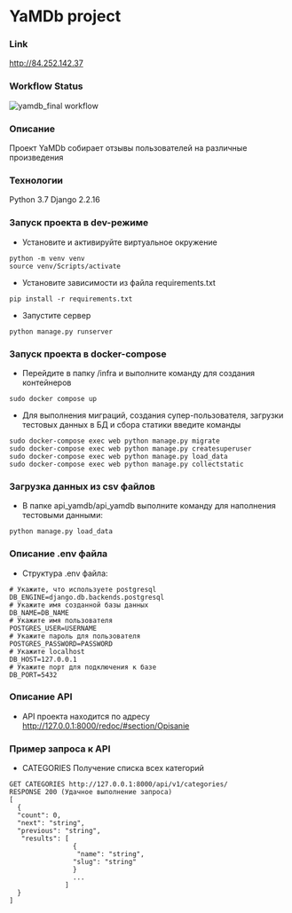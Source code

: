 # YaMDb project
### Link
http://84.252.142.37
### Workflow Status
![yamdb_final workflow](https://github.com/HellfastUSMC/yamdb_final/actions/workflows/yamdb_workflow.yml/badge.svg)
### Описание
Проект YaMDb собирает отзывы пользователей на различные произведения
### Технологии
Python 3.7
Django 2.2.16
### Запуск проекта в dev-режиме
- Установите и активируйте виртуальное окружение
```
python -m venv venv
source venv/Scripts/activate
``` 
- Установите зависимости из файла requirements.txt
```
pip install -r requirements.txt
``` 
- Запустите сервер
```
python manage.py runserver
```
### Запуск проекта в docker-compose
- Перейдите в папку /infra и выполните команду для создания контейнеров
```
sudo docker compose up
```
- Для выполнения миграций, создания супер-пользователя, загрузки тестовых данных в БД и сбора статики введите команды
```
sudo docker-compose exec web python manage.py migrate
sudo docker-compose exec web python manage.py createsuperuser
sudo docker-compose exec web python manage.py load_data
sudo docker-compose exec web python manage.py collectstatic
```


### Загрузка данных из csv файлов
- В папке api_yamdb/api_yamdb выполните команду для наполнения тестовыми данными:
```
python manage.py load_data
```
### Описание .env файла
- Структура .env файла:
```
# Укажите, что используете postgresql
DB_ENGINE=django.db.backends.postgresql
# Укажите имя созданной базы данных
DB_NAME=DB_NAME
# Укажите имя пользователя
POSTGRES_USER=USERNAME
# Укажите пароль для пользователя
POSTGRES_PASSWORD=PASSWORD
# Укажите localhost
DB_HOST=127.0.0.1
# Укажите порт для подключения к базе
DB_PORT=5432
```

### Описание API
- API проекта находится по адресу http://127.0.0.1:8000/redoc/#section/Opisanie
### Пример запроса к API 
- CATEGORIES Получение списка всех категорий
```
GET CATEGORIES http://127.0.0.1:8000/api/v1/categories/
RESPONSE 200 (Удачное выполнение запроса)
[
  {
  "count": 0,
  "next": "string",
  "previous": "string",
   "results": [
                {
                 "name": "string",
                "slug": "string"
                }
                ...
              ]
  }
]
```

